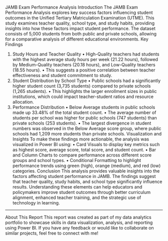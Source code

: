 JAMB Exam Performance Analysis
Introduction
The JAMB Exam Performance Analysis explores key success factors influencing student outcomes in the Unified Tertiary Matriculation Examination (UTME). This study examines teacher quality, school type, and study habits, providing insights into how these factors impact student performance. The dataset consists of 5,000 students from both public and private schools, allowing for a comparative analysis of different educational environments.
Key Findings
1. Study Hours and Teacher Quality
•	High-Quality teachers had students with the highest average study hours per week (21.22 hours), followed by Medium-Quality teachers (20.18 hours), and Low-Quality teachers (18.55 hours).
•	This suggests a positive correlation between teacher effectiveness and student commitment to study.
2. Student Distribution by School Type
•	Public schools had a significantly higher student count (3,735 students) compared to private schools (1,265 students).
•	This highlights the larger enrollment sizes in public institutions, which could impact teacher-student ratios and resource allocation.
3. Performance Distribution
•	Below Average students in public schools made up 33.48% of the total student count.
•	The average number of students per school was higher for public schools (747 students) than private schools (253 students).
•	The largest divergence in student numbers was observed in the Below Average score group, where public schools had 1,209 more students than private schools.
Visualization and Insights
To make these findings more actionable, the analysis was visualized in Power BI using:
•	Card Visuals to display key metrics such as highest score, average score, total score, and student count.
•	Bar and Column Charts to compare performance across different score groups and school types.
•	Conditional Formatting to highlight performance trends using green (high), orange (medium), and red (low) categories.
Conclusion
This analysis provides valuable insights into the factors affecting student performance in JAMB. The findings suggest that teacher quality, study habits, and school type significantly influence results. Understanding these elements can help educators and policymakers improve student outcomes through better curriculum alignment, enhanced teacher training, and the strategic use of technology in learning.
________________________________________
About This Report
This report was created as part of my data analytics portfolio to showcase skills in data visualization, analysis, and reporting using Power BI. If you have any feedback or would like to collaborate on similar projects, feel free to connect with me!






